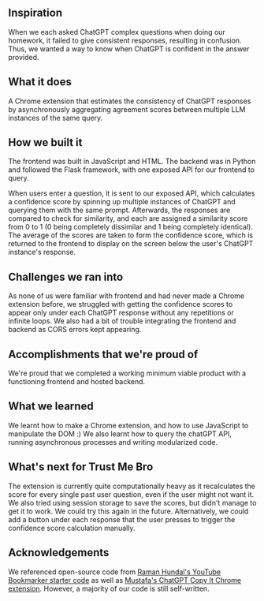 ## Inspiration

When we each asked ChatGPT complex questions when doing our homework, it failed to give consistent responses, resulting in confusion. Thus, we wanted a way to know when ChatGPT is confident in the answer provided.

## What it does

A Chrome extension that estimates the consistency of ChatGPT responses by asynchronously aggregating agreement scores between multiple LLM instances of the same query.

## How we built it

The frontend was built in JavaScript and HTML. The backend was in Python and followed the Flask framework, with one exposed API for our frontend to query.

When users enter a question, it is sent to our exposed API, which calculates a confidence score by spinning up multiple instances of ChatGPT and querying them with the same prompt. Afterwards, the responses are compared to check for similarity, and each are assigned a similarity score from 0 to 1 (0 being completely dissimilar and 1 being completely identical). The average of the scores are taken to form the confidence score, which is returned to the frontend to display on the screen below the user's ChatGPT instance's response.

## Challenges we ran into

As none of us were familiar with frontend and had never made a Chrome extension before, we struggled with getting the confidence scores to appear only under each ChatGPT response without any repetitions or infinite loops. We also had a bit of trouble integrating the frontend and backend as CORS errors kept appearing.

## Accomplishments that we're proud of

We're proud that we completed a working minimum viable product with a functioning frontend and hosted backend.

## What we learned

We learnt how to make a Chrome extension, and how to use JavaScript to manipulate the DOM :)
We also learnt how to query the chatGPT API, running asynchronous processes and writing modularized code.

## What's next for Trust Me Bro

The extension is currently quite computationally heavy as it recalculates the score for every single past user question, even if the user might not want it. We also tried using session storage to save the scores, but didn't manage to get it to work. We could try this again in the future. Alternatively, we could add a button under each response that the user presses to trigger the confidence score calculation manually.

## Acknowledgements

We referenced open-source code from [Raman Hundal's YouTube Bookmarker starter code](https://github.com/raman-at-pieces/youtube-bookmarker-starter-code) as well as [Mustafa's ChatGPT Copy It Chrome extension](https://github.com/muffafa/ChatGPT-CopyIt-Chrome-Extension). However, a majority of our code is still self-written.
